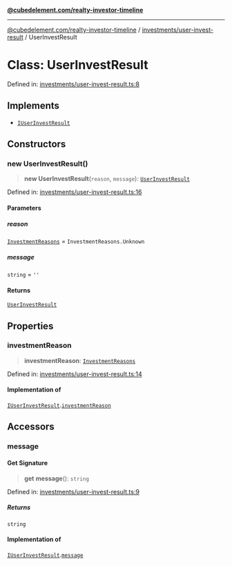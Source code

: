 [**@cubedelement.com/realty-investor-timeline**](../../../index.md)

---

[@cubedelement.com/realty-investor-timeline](../../../modules.md) / [investments/user-invest-result](../index.md) / UserInvestResult

# Class: UserInvestResult

Defined in: [investments/user-invest-result.ts:8](https://github.com/kvernon/realty-investor-timeline/blob/cec7f590aef4aded8ee94008f5b37aa0db4daadd/src/investments/user-invest-result.ts#L8)

## Implements

- [`IUserInvestResult`](../interfaces/IUserInvestResult.md)

## Constructors

### new UserInvestResult()

> **new UserInvestResult**(`reason`, `message`): [`UserInvestResult`](UserInvestResult.md)

Defined in: [investments/user-invest-result.ts:16](https://github.com/kvernon/realty-investor-timeline/blob/cec7f590aef4aded8ee94008f5b37aa0db4daadd/src/investments/user-invest-result.ts#L16)

#### Parameters

##### reason

[`InvestmentReasons`](../../investment-reasons/enumerations/InvestmentReasons.md) = `InvestmentReasons.Unknown`

##### message

`string` = `''`

#### Returns

[`UserInvestResult`](UserInvestResult.md)

## Properties

### investmentReason

> **investmentReason**: [`InvestmentReasons`](../../investment-reasons/enumerations/InvestmentReasons.md)

Defined in: [investments/user-invest-result.ts:14](https://github.com/kvernon/realty-investor-timeline/blob/cec7f590aef4aded8ee94008f5b37aa0db4daadd/src/investments/user-invest-result.ts#L14)

#### Implementation of

[`IUserInvestResult`](../interfaces/IUserInvestResult.md).[`investmentReason`](../interfaces/IUserInvestResult.md#investmentreason)

## Accessors

### message

#### Get Signature

> **get** **message**(): `string`

Defined in: [investments/user-invest-result.ts:9](https://github.com/kvernon/realty-investor-timeline/blob/cec7f590aef4aded8ee94008f5b37aa0db4daadd/src/investments/user-invest-result.ts#L9)

##### Returns

`string`

#### Implementation of

[`IUserInvestResult`](../interfaces/IUserInvestResult.md).[`message`](../interfaces/IUserInvestResult.md#message)
